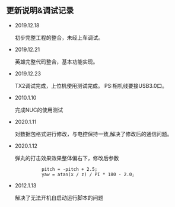 ## 更新说明&调试记录

- 2019.12.18
  
    初步完整工程的整合，未经上车调试。
    
- 2019.12.21
  
    英雄完整代码整合，基本功能实现。
    
- 2019.12.23
  
    TX2调试完成，上位机使用测试完成。
    PS:相机线要接USB3.0口。
    
- 2010.1.10

    完成NUC的使用测试

- 2020.1.11

    对数据包格式进行修改，与电控保持一致,解决了修改后的通信问题。

- 2020.1.12

    弹丸的打击效果效果整体偏右下，修改后参数
    
                pitch = -pitch + 2.5;
                yaw = atan(x / z) / PI * 180 - 2.0;
    
- 2012.1.13

    解决了无法开机自启动运行脚本的问题